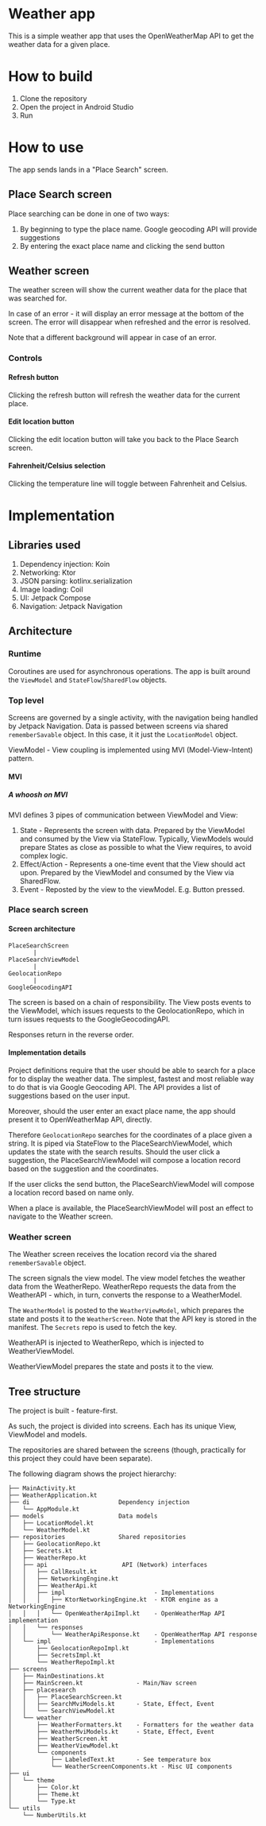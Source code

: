 
# Weather app

This is a simple weather app that uses the OpenWeatherMap API to get the weather data for a given place.

# How to build

1. Clone the repository
2. Open the project in Android Studio
3. Run

# How to use

The app sends lands in a "Place Search" screen.

## Place Search screen

Place searching can be done in one of two ways:

1. By beginning to type the place name. Google geocoding API will provide suggestions
2. By entering the exact place name and clicking the send button

## Weather screen

The weather screen will show the current weather data for the place that was searched for.

In case of an error - it will display an error message at the bottom of the screen.
The error will disappear when refreshed and the error is resolved.

Note that a different background will appear in case of an error.

### Controls

#### Refresh button

Clicking the refresh button will refresh the weather data for the current place.

#### Edit location button

Clicking the edit location button will take you back to the Place Search screen.

#### Fahrenheit/Celsius selection

Clicking the temperature line will toggle between Fahrenheit and Celsius.

# Implementation

## Libraries used

1. Dependency injection: Koin
2. Networking: Ktor
3. JSON parsing: kotlinx.serialization
4. Image loading: Coil
5. UI: Jetpack Compose
6. Navigation: Jetpack Navigation

## Architecture

### Runtime

Coroutines are used for asynchronous operations. The app is built around the `ViewModel` and `StateFlow`/`SharedFlow` objects.

### Top level

Screens are governed by a single activity, with the navigation being handled by Jetpack Navigation.
Data is passed between screens via shared `rememberSavable` object. In this case, it it just the `LocationModel` object.

ViewModel - View coupling is implemented using MVI (Model-View-Intent) pattern.

#### MVI

##### A whoosh on MVI

MVI defines 3 pipes of communication between ViewModel and View:

1. State - Represents the screen with data. Prepared by the ViewModel and consumed by the View via StateFlow. Typically, ViewModels would prepare States as close as possible to what the View requires,
   to avoid complex logic.
2. Effect/Action - Represents a one-time event that the View should act upon. Prepared by the ViewModel and consumed by the View via SharedFlow.
3. Event - Reposted by the view to the viewModel. E.g. Button pressed.

### Place search screen

#### Screen architecture

```plaintext
PlaceSearchScreen
       | 
PlaceSearchViewModel
       |
GeolocationRepo
       |
GoogleGeocodingAPI           
```

The screen is based on a chain of responsibility.
The View posts events to the ViewModel, which issues requests to the GeolocationRepo, which in turn issues requests to the GoogleGeocodingAPI.

Responses return in the reverse order.

#### Implementation details

Project definitions require that the user should be able to search for a place for to display the weather data.
The simplest, fastest and most reliable way to do that is via Google Geocoding API. The API provides a list of suggestions based on the user input.

Moreover, should the user enter an exact place name, the app should present it to OpenWeatherMap API, directly.

Therefore `GeolocationRepo` searches for the coordinates of a place given a string. It is piped via StateFlow to the PlaceSearchViewModel, which updates the state with the search results.
Should the user click a suggestion, the PlaceSearchViewModel will compose a location record based on the suggestion and the coordinates.

If the user clicks the send button, the PlaceSearchViewModel will compose a location record based on name only.

When a place is available, the PlaceSearchViewModel will post an effect to navigate to the Weather screen.

### Weather screen

The Weather screen receives the location record via the shared `rememberSavable` object.

The screen signals the view model. The view model fetches the weather data from the WeatherRepo.
WeatherRepo requests the data from the WeatherAPI - which, in turn, converts the response to a WeatherModel.

The `WeatherModel` is posted to the `WeatherViewModel`, which prepares the state and posts it to the `WeatherScreen`.
Note that the API key is stored in the manifest. The `Secrets` repo is used to fetch the key.

WeatherAPI is injected to WeatherRepo, which is injected to WeatherViewModel.

WeatherViewModel prepares the state and posts it to the view.

## Tree structure

The project is built - feature-first.

As such, the project is divided into screens. Each has its unique View, ViewModel and models.

The repositories are shared between the screens (though, practically for this project they could have been separate).

The following diagram shows the project hierarchy:
```plaintext
├── MainActivity.kt
├── WeatherApplication.kt
├── di                         Dependency injection
│   └── AppModule.kt
├── models                     Data models
│   ├── LocationModel.kt
│   └── WeatherModel.kt
├── repositories               Shared repositories
│   ├── GeolocationRepo.kt
│   ├── Secrets.kt
│   ├── WeatherRepo.kt
│   ├── api                     API (Network) interfaces
│   │   ├── CallResult.kt
│   │   ├── NetworkingEngine.kt
│   │   ├── WeatherApi.kt
│   │   ├── impl                         - Implementations
│   │   │   ├── KtorNetworkingEngine.kt  - KTOR engine as a NetworkingEngine
│   │   │   └── OpenWeatherApiImpl.kt    - OpenWeatherMap API implementation
│   │   └── responses
│   │       └── WeatherApiResponse.kt    - OpenWeatherMap API response
│   └── impl                             - Implementations
│       ├── GeolocationRepoImpl.kt
│       ├── SecretsImpl.kt
│       └── WeatherRepoImpl.kt
├── screens
│   ├── MainDestinations.kt
│   ├── MainScreen.kt               - Main/Nav screen
│   ├── placesearch
│   │   ├── PlaceSearchScreen.kt
│   │   ├── SearchMviModels.kt      - State, Effect, Event
│   │   └── SearchViewModel.kt
│   └── weather
│       ├── WeatherFormatters.kt    - Formatters for the weather data
│       ├── WeatherMviModels.kt     - State, Effect, Event
│       ├── WeatherScreen.kt
│       ├── WeatherViewModel.kt
│       └── components
│           ├── LabeledText.kt      - See temperature box
│           └── WeatherScreenComponents.kt - Misc UI components
├── ui
│   └── theme
│       ├── Color.kt
│       ├── Theme.kt
│       └── Type.kt
└── utils
    └── NumberUtils.kt

```

